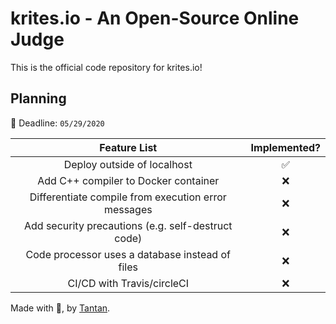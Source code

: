 # krites.io - An Open-Source Online Judge

This is the official code repository for krites.io!

## Planning

:date: Deadline: `05/29/2020`

|                    Feature List                     |    Implemented?    |
| :-------------------------------------------------: | :----------------: |
|             Deploy outside of localhost             | :white_check_mark: |
|        Add C++ compiler to Docker container         |        :x:         |
| Differentiate compile from execution error messages |        :x:         |
| Add security precautions (e.g. self-destruct code)  |        :x:         |
|   Code processor uses a database instead of files   |        :x:         |
|             CI/CD with Travis/circleCI              |        :x:         |

Made with :purple_heart:, by [Tantan](https://github.com/tancredosouza).
